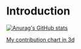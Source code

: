 # Introduction

[![Anurag's GitHub stats](https://github-readme-stats.vercel.app/api?username=hazhir95)](https://github.com/anuraghazra/github-readme-stats)


[My contribution chart in 3d](https://skyline.github.com/hazhir95/2021)
